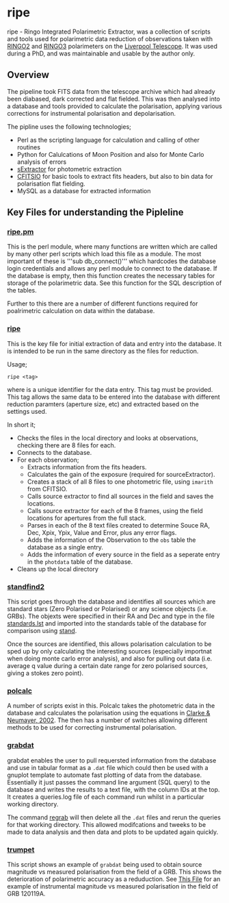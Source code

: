 # ripe

ripe - Ringo Integrated Polarimetric Extractor, was a collection of scripts and tools used for polarimetric data reduction of observations taken with [RINGO2](https://telescope.livjm.ac.uk/TelInst/Inst/RINGO2/) and [RINGO3](https://telescope.livjm.ac.uk/TelInst/Inst/RINGO3/) polarimeters on the [Liverpool Telescope](https://telescope.livjm.ac.uk/). It was used during a PhD, and was maintainable and usable by the author only.

## Overview

The pipeline took FITS data from the telescope archive which had already been diabased, dark corrected and flat fielded. This was then analysed into a database and tools provided to calculate the polarisation, applying various corrections for instrumental polarisation and depolarisation.

The pipline uses the following technologies;
* Perl as the scripting language for calculation and calling of other routines
* Python for Calulcations of Moon Position and also for Monte Carlo analysis of errors
* [sExtractor](https://www.astromatic.net/software/sextractor) for photometric extraction
* [CFITSIO](https://heasarc.gsfc.nasa.gov/fitsio/) for basic tools to extract fits headers, but also to bin data for polarisation flat fielding.
* MySQL as a database for extracted information


## Key Files for understanding the Pipleline

### [ripe.pm](https://github.com/blancmatter/ripe/blob/master/lib/ripe.pm)
This is the perl module, where many functions are written which are called by many other perl scripts which load this file as a module. The most important of these is '''sub db_connect()''' which hardcodes the database login credentials and allows any perl module to connect to the database. If the database is empty, then this function creates the necessary tables for storage of the polarimetric data. See this function for the SQL description of the tables.

Further to this there are a number of different functions required for poalrimetric calculation on data within the database.

### [ripe](bin/ripe)
This is the key file for initial extraction of data and entry into the database. It is intended to be run in the same directory as the files for reduction.

Usage;
```
ripe <tag>
```
where <tag> is a unique identifier for the data entry. This tag must be provided. This tag allows the same data to be entered into the database with different reduction paramters (aperture size, etc) and extracted based on the settings used.

In short it;
* Checks the files in the local directory and looks at observations, checking there are 8 files for each.
* Connects to the database.
* For each observation;
  * Extracts information from the fits headers.
  * Calculates the gain of the exposure (required for sourceExtractor).
  * Creates a stack of all 8 files to one photometric file, using `imarith` from CFITSIO.
  * Calls source extractor to find all sources in the field and saves the locations.
  * Calls source extractor for each of the 8 frames, using the field locations for apertures from the full stack.
  * Parses in each of the 8 text files created to determine Souce RA, Dec, Xpix, Ypix, Value and Error, plus any error flags.
  * Adds the information of the Observation to the `obs` table the database as a single entry.
  * Adds the information of every source in the field as a seperate entry in the `photdata` table of the database.
* Cleans up the local directory

### [standfind2](bin/standfind2)

This script goes through the database and identifies all sources which are standard stars (Zero Polarised or Polarised) or any science objects (i.e. GRBs). The objexts were specified in their RA and Dec and type in the file [standards.lst](config/standards/standards.lst) and imported into the standards table of the database for comparison using [stand](bin/stand).

Once the sources are identified, this allows polarisation calculation to be sped up by only calculating the interesting sources (especially importnat when doing monte carlo error analysis), and also for pulling out data (i.e. average q value during a certain date range for zero polarised sources, giving a stokes zero point).

### [polcalc](bin/polcalc)

A number of scripts exist in this. Polcalc takes the photometric data in the database and calculates the polarisation using the equations in [Clarke & Neumayer, 2002](https://core.ac.uk/download/pdf/1414641.pdf). The then has a number of switches allowing different methods to be used for correcting instrumental polarisation.

### [grabdat](bin/grabdat)

grabdat enables the user to pull requersted information from the database and use in tabular format as a `.dat` file which could then be used with a gnuplot template to automate fast plotting of data from the database. Essentially it just passes the command line argument (SQL query) to the database and writes the results to a text file, with the column IDs at the top. It creates a queries.log file of each command run whilst in a particular working directory.

The command [regrab](bin/regrab) will then delete all the `.dat` files and rerun the queries for that working directory. This allowed modifcations and tweeks to be made to data analysis and then data and plots to be updated again quickly.

### [trumpet](bin/trumpet)

This script shows an example of `grabdat` being used to obtain source magnitude vs measured polarisation from the field of a GRB. This shows the deterioration of polarimetric accuracy as a reduduction. See [This File](120119A.pdf) for an example of instrumental magnitude vs measured polarisation in the field of GRB 120119A.
